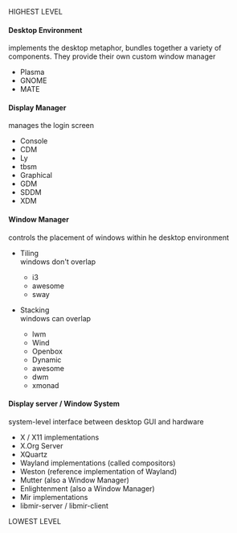 HIGHEST LEVEL 


#### Desktop Environment
implements the desktop metaphor, bundles together a variety of components. They provide their own custom window manager 
- Plasma 
- GNOME 
- MATE 

#### Display Manager
manages the login screen 
- Console
- CDM
- Ly
- tbsm
- Graphical
- GDM
- SDDM
- XDM

#### Window Manager
controls the placement of windows within he desktop environment 
- Tiling \
windows don't overlap
    - i3
    - awesome
    - sway

- Stacking \
windows can overlap
    - lwm
    - Wind
    - Openbox
    - Dynamic
    - awesome
    - dwm
    - xmonad

#### Display server / Window System
system-level interface between desktop GUI and hardware
- X / X11 implementations
- X.Org Server
- XQuartz
- Wayland implementations (called compositors)
- Weston (reference implementation of Wayland)
- Mutter (also a Window Manager)
- Enlightenment (also a Window Manager)
- Mir implementations
- libmir-server / libmir-client 

 

LOWEST LEVEL 
